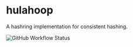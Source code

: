 # hulahoop
A hashring implementation for consistent hashing.


![GitHub Workflow Status](https://img.shields.io/github/workflow/status/ajesipow/hulahoop/Makefile%20CI?style=flat-square)